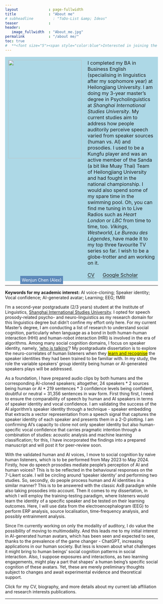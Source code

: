 ```yaml
---
layout              : page-fullwidth
title               : "About me"
# subheadline         : "ToDo-List &amp; Ideas"
teaser              : 
header:
   image_fullwidth  : "About_me.jpg"
permalink           : "/about me/"
toc: true
#  **<font size="5"><span style="color:blue">Interested in joining the SoBA Lab?</span></font>**
---
```

<div class="batch">
  <div class="image-container">
    <img class="main-image" src="{{ site.urlimg }}Alex_photo_1.jpg" alt="">
    <div class="overlay">Wenjun Chen (Alex)</div>
  </div>
  <p class="text">I completed my BA in Business English (specialising in linguistics after my sophomore year) at Heilongjiang University. I am doing my 3-year master’s degree in Psycholinguistics at <em>Shanghai International Studies University</em>. My current studies aim to address how people auditorily perceive speech varied from speaker sources (human vs. AI) and prosodies. I used to be a Kungfu player and was an active member of the Sanda (a bit like Muay Thai) Team of Heilongjiang University and had fought in the national championship. I would also spend some of my spare time in the swimming pool. Oh, you can find me tuning in to Live Radios such as <em>Heart London</em> or <em>LBC</em> from time to time, too.  <em>Vikings</em>, <em>Westworld</em>, <em>Le Bureau des Légendes</em>, have made it to my top three favourite TV series so far. I wish to be a globe-trotter and am working on it. <br/> <br/> <a href="https://raw.githubusercontent.com/wenjunchen29/web/main/files/CV_Wenjun_CHEN.pdf" target="_blank" style="text-decoration: underline; text-underline-offset: 3px;">CV</a>&nbsp;&nbsp;&nbsp;&nbsp;&nbsp;&nbsp;<a href="https://scholar.google.co.uk/citations?user=MOPUcx8AAAAJ&hl=zh-TW" target="_blank" style="text-decoration: underline; text-underline-offset: 3px;">Google Scholar</a></p>
</div>

<style>
.batch {
  background-color: lightblue;
  margin: 0px;
  display: flex;
}

.image-container {
  position: relative;
  flex-basis: 40%;
}

.main-image {
  width: 242px; 
  height: 325.5px;
  padding: 10px;
}

.overlay {
  position: absolute;
  bottom: -10px; 
  left: 50px; 
  padding: 5px;
  /* background-color: #113b60; */
  background-color: #5d89ba;
  color: white;
}

.text {
  font-size: 16px;
  margin: 10px;
  flex-basis: 120%;
}
</style>


---

**Keywords for my academic interest:** AI voice-cloning; Speaker identity; Vocal confidence; AI-generated avatar; Learning; EEG; fMRI

I’m a second-year postgraduate (2/3 years) student at the Institute of Linguistics, <a href="https://en.wikipedia.org/wiki/Shanghai_International_Studies_University">Shanghai International Studies University</a>. I opted for speech prosody-related psycho- and neuro-linguistics as my research domain for this linguistics degree but didn’t confine my effort only here. For my current Master’s degree, I am conducting a list of research to understand social cognition, particularly when language as a bond in both human-human interaction (HHI) and human-robot interaction (HRI) is involved in the era of algorithms. Among many social cognition domains, I focus on speaker identity, namely, <a href="https://www.science.org/doi/abs/10.1126/science.1210277">‘who is talking’</a>? My postgraduate dissertation is to explore the neuro-correlates of human listeners when they <a href="https://www.jneurosci.org/content/34/33/10821.short"><span style="background-color:yellow">learn and recognise</span></a> the speaker identities they had been trained to be familiar with. In my study, the role the variable speakers’ group identity being human or AI-generated speakers plays will be addressed.

As a foundation, I have prepared audio clips by both humans and the corresponding AI-cloned speakers; altogether, 24 speakers * 2 sources being human or AI * 219 sentences * 3 confidence levels being confident, doubtful or neutral = 31,356 sentences in wav form. First thing first, I need to ensure the comparability of speech by human and AI speakers in terms of speaker identity and vocal confidence. I am validating the success of the AI algorithm’s speaker identity through a technique - speaker embedding that extracts a vector representation from a speech signal that captures the speaker identity of each speaker and presents them in a 2-D plotting. I am confirming AI’s capacity to clone not only speaker identity but also human-specific vocal confidence that carries pragmatic intention through a combination of studies: acoustic analysis and machine learning classification; for this, I have incorporated the findings into a prepared manuscript and will post it for peer-review soon. 

With the validated human and AI voices, I move to social cognition by naive human listeners, which is to be performed from May 2023 to May 2024. Firstly, how do speech prosodies mediate people’s perception of AI and human voices? This is to be reflected in the behavioural responses on the 7-Likert scale. I will be circling around ‘speaker identity’ and performing two studies. So, secondly, do people process human and AI identities in a similar manner? This is to be answered with the classic AxB paradigm while also taking prosodies into account. Then it comes to my dissertation, in which I will employ the training-testing paradigm, where listeners would learn the identity of a specific speaker and be tested on their learning outcomes. Here, I will use data from the electroencephalogram (EEG) to perform ERP analysis, source localisation, time-frequency analysis, and possibly entrainment analysis. 

Since I’m currently working on only the modality of auditory, I do value the possibility of moving to multimodality. And this leads me to my initial interest in AI-generated human avatars, which has been seen and expected to see, thanks to the prevalence of the game changer - ChatGPT, increasing applications in our human society. But less is known about what challenges it might bring to human beings’ social cognition patterns in social interaction. Also, I suppose exposures and interactions, as two learning engagements, might play a part that shapes’ a human being’s specific social cognition of these avatars. Yet, these are merely preliminary thoughts subject to changes and await experimental evidence and theoretical support. 

Click for my CV, biography, and more details about my current lab affiliation and research interests publications.


---
